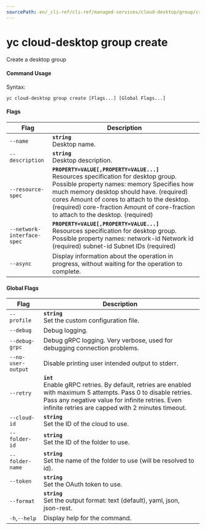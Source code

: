 ```yaml
---
sourcePath: en/_cli-ref/cli-ref/managed-services/cloud-desktop/group/create.md
---
```

# yc cloud-desktop group create

Create a desktop group

#### Command Usage

Syntax: 

`yc cloud-desktop group create [Flags...] [Global Flags...]`

#### Flags

| Flag | Description |
|----|----|
|`--name`|<b>`string`</b><br/> Desktop name.|
|`--description`|<b>`string`</b><br/> Desktop description.|
|`--resource-spec`|<b>`PROPERTY=VALUE[,PROPERTY=VALUE...]`</b><br/> Resources specification for desktop group.  Possible property names:  memory Specifies how much memory desktop should have. (required)  cores Amount of cores to attach to the desktop. (required)  core-fraction Amount of core-fraction to attach to the desktop. (required)  |
|`--network-interface-spec`|<b>`PROPERTY=VALUE[,PROPERTY=VALUE...]`</b><br/> Resources specification for desktop group.  Possible property names:  network-id Network id (required)  subnet-id Subnet IDs (required)  |
|`--async`| Display information about the operation in progress, without waiting for the operation to complete.|

#### Global Flags

| Flag | Description |
|----|----|
|`--profile`|<b>`string`</b><br/>Set the custom configuration file.|
|`--debug`|Debug logging.|
|`--debug-grpc`|Debug gRPC logging. Very verbose, used for debugging connection problems.|
|`--no-user-output`|Disable printing user intended output to stderr.|
|`--retry`|<b>`int`</b><br/>Enable gRPC retries. By default, retries are enabled with maximum 5 attempts. Pass 0 to disable retries. Pass any negative value for infinite retries. Even infinite retries are capped with 2 minutes timeout.|
|`--cloud-id`|<b>`string`</b><br/>Set the ID of the cloud to use.|
|`--folder-id`|<b>`string`</b><br/>Set the ID of the folder to use.|
|`--folder-name`|<b>`string`</b><br/>Set the name of the folder to use (will be resolved to id).|
|`--token`|<b>`string`</b><br/>Set the OAuth token to use.|
|`--format`|<b>`string`</b><br/>Set the output format: text (default), yaml, json, json-rest.|
|`-h`,`--help`|Display help for the command.|
